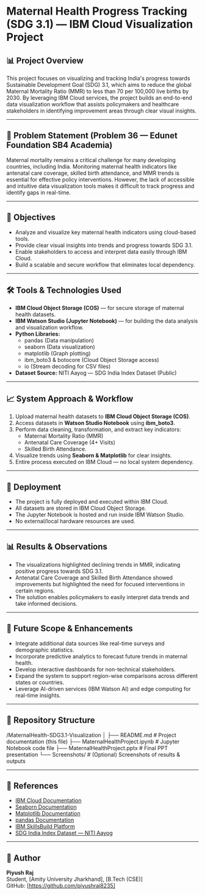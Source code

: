 # Maternal Health Progress Tracking (SDG 3.1) — IBM Cloud Visualization Project

## 📊 Project Overview
This project focuses on visualizing and tracking India's progress towards Sustainable Development Goal (SDG) 3.1, which aims to reduce the global Maternal Mortality Ratio (MMR) to less than 70 per 100,000 live births by 2030. By leveraging IBM Cloud services, the project builds an end-to-end data visualization workflow that assists policymakers and healthcare stakeholders in identifying improvement areas through clear visual insights.

---

## 📌 Problem Statement (Problem 36 — Edunet Foundation SB4 Academia)
Maternal mortality remains a critical challenge for many developing countries, including India. Monitoring maternal health indicators like antenatal care coverage, skilled birth attendance, and MMR trends is essential for effective policy interventions. However, the lack of accessible and intuitive data visualization tools makes it difficult to track progress and identify gaps in real-time.

---

## 🎯 Objectives
- Analyze and visualize key maternal health indicators using cloud-based tools.
- Provide clear visual insights into trends and progress towards SDG 3.1.
- Enable stakeholders to access and interpret data easily through IBM Cloud.
- Build a scalable and secure workflow that eliminates local dependency.

---

## 🛠️ Tools & Technologies Used
- **IBM Cloud Object Storage (COS)** — for secure storage of maternal health datasets.
- **IBM Watson Studio (Jupyter Notebook)** — for building the data analysis and visualization workflow.
- **Python Libraries:**
  - pandas (Data manipulation)
  - seaborn (Data visualization)
  - matplotlib (Graph plotting)
  - ibm_boto3 & botocore (Cloud Object Storage access)
  - io (Stream decoding for CSV files)
- **Dataset Source:** NITI Aayog — SDG India Index Dataset (Public)

---

## 📈 System Approach & Workflow
1. Upload maternal health datasets to **IBM Cloud Object Storage (COS)**.
2. Access datasets in **Watson Studio Notebook** using **ibm_boto3**.
3. Perform data cleaning, transformation, and extract key indicators:
   - Maternal Mortality Ratio (MMR)
   - Antenatal Care Coverage (4+ Visits)
   - Skilled Birth Attendance.
4. Visualize trends using **Seaborn & Matplotlib** for clear insights.
5. Entire process executed on IBM Cloud — no local system dependency.

---

## 🚀 Deployment
- The project is fully deployed and executed within IBM Cloud.
- All datasets are stored in IBM Cloud Object Storage.
- The Jupyter Notebook is hosted and run inside IBM Watson Studio.
- No external/local hardware resources are used.

---

## 📊 Results & Observations
- The visualizations highlighted declining trends in MMR, indicating positive progress towards SDG 3.1.
- Antenatal Care Coverage and Skilled Birth Attendance showed improvements but highlighted the need for focused interventions in certain regions.
- The solution enables policymakers to easily interpret data trends and take informed decisions.

---

## 🔮 Future Scope & Enhancements
- Integrate additional data sources like real-time surveys and demographic statistics.
- Incorporate predictive analytics to forecast future trends in maternal health.
- Develop interactive dashboards for non-technical stakeholders.
- Expand the system to support region-wise comparisons across different states or countries.
- Leverage AI-driven services (IBM Watson AI) and edge computing for real-time insights.

---

## 📂 Repository Structure
/MaternalHealth-SDG3.1-Visualization
│
├── README.md # Project documentation (this file)
├── MaternalHealthProject.ipynb # Jupyter Notebook code file
├── MaternalHealthProject.pptx # Final PPT presentation
└── Screenshots/ # (Optional) Screenshots of results & outputs


---

## 📜 References
- [IBM Cloud Documentation](https://cloud.ibm.com/docs)
- [Seaborn Documentation](https://seaborn.pydata.org/)
- [Matplotlib Documentation](https://matplotlib.org/)
- [pandas Documentation](https://pandas.pydata.org/docs/)
- [IBM SkillsBuild Platform](https://skillsbuild.org/)
- [SDG India Index Dataset — NITI Aayog](https://niti.gov.in/sdg-india-index-dashboard)

---

## 🔗 Author
**Piyush Raj**  
Student, [Amity University Jharkhand], [B.Tech (CSE)]  
GitHub: [https://github.com/piyushraj8235]


